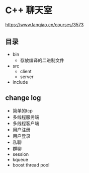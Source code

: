 # C++ 聊天室

https://www.lanqiao.cn/courses/3573


## 目录

- bin
  - 存放编译的二进制文件
- src
  - client
  - server
- include

## change log
- 简单的tcp
- 多线程服务端
- 多线程客户端
- 用户注册
- 用户登录
- 私聊
- 群聊
- session
- kqueue
- boost thread pool